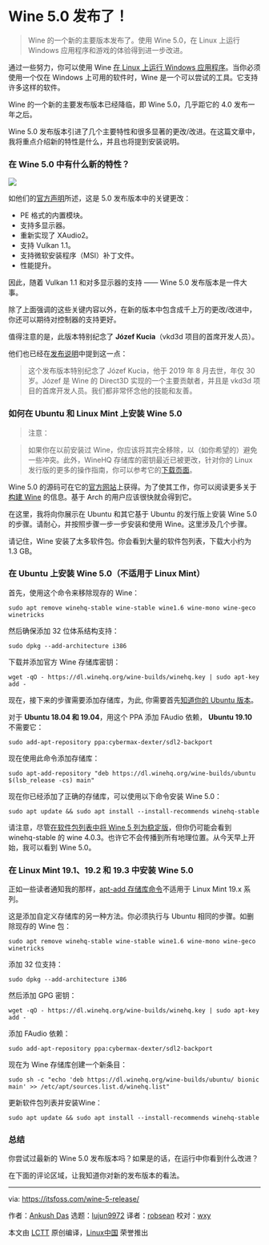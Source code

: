 [#]: collector: (lujun9972)
[#]: translator: (robsean)
[#]: reviewer: (wxy)
[#]: publisher: ( )
[#]: url: ( )
[#]: subject: (Wine 5.0 is Released! Here’s How to Install it)
[#]: via: (https://itsfoss.com/wine-5-release/)
[#]: author: (Ankush Das https://itsfoss.com/author/ankush/)

Wine 5.0 发布了！
======

> Wine 的一个新的主要版本发布了。使用 Wine 5.0，在 Linux 上运行 Windows 应用程序和游戏的体验得到进一步改进。

通过一些努力，你可以使用 Wine [在 Linux 上运行 Windows 应用程序][1]。当你必须使用一个仅在 Windows 上可用的软件时，Wine 是一个可以尝试的工具。它支持许多这样的软件。

Wine 的一个新的主要发布版本已经降临，即 Wine 5.0，几乎距它的 4.0 发布一年之后。

Wine 5.0 发布版本引进了几个主要特性和很多显著的更改/改进。在这篇文章中，我将重点介绍新的特性是什么，并且也将提到安装说明。

### 在 Wine 5.0 中有什么新的特性？

![][2]

如他们的[官方声明][3]所述，这是 5.0 发布版本中的关键更改：

* PE 格式的内置模块。
* 支持多显示器。
* 重新实现了 XAudio2。
* 支持 Vulkan 1.1。
* 支持微软安装程序（MSI）补丁文件。
* 性能提升。

因此，随着 Vulkan 1.1 和对多显示器的支持 —— Wine 5.0 发布版本是一件大事。

除了上面强调的这些关键内容以外，在新的版本中包含成千上万的更改/改进中，你还可以期待对控制器的支持更好。

值得注意的是，此版本特别纪念了 **Józef Kucia**（vkd3d 项目的首席开发人员）。

他们也已经在[发布说明][4]中提到这一点：

> 这个发布版本特别纪念了 Józef Kucia，他于 2019 年 8 月去世，年仅 30 岁。Józef 是 Wine 的 Direct3D 实现的一个主要贡献者，并且是 vkd3d 项目的首席开发人员。我们都非常怀念他的技能和友善。

### 如何在 Ubuntu 和 Linux Mint 上安装 Wine 5.0

> 注意：

> 如果你在以前安装过 Wine，你应该将其完全移除，以（如你希望的）避免一些冲突。此外，WineHQ 存储库的密钥最近已被更改，针对你的 Linux 发行版的更多的操作指南，你可以参考它的[下载页面][5]。

Wine 5.0 的源码可在它的[官方网站][3]上获得。为了使其工作，你可以阅读更多关于[构建 Wine][6] 的信息。基于 Arch 的用户应该很快就会得到它。

在这里，我将向你展示在 Ubuntu 和其它基于 Ubuntu 的发行版上安装 Wine 5.0 的步骤。请耐心，并按照步骤一步一步安装和使用 Wine。这里涉及几个步骤。

请记住，Wine 安装了太多软件包。你会看到大量的软件包列表，下载大小约为 1.3 GB。

### 在 Ubuntu 上安装 Wine 5.0（不适用于 Linux Mint）

首先，使用这个命令来移除现存的 Wine：

```
sudo apt remove winehq-stable wine-stable wine1.6 wine-mono wine-geco winetricks
```

然后确保添加 32 位体系结构支持：

```
sudo dpkg --add-architecture i386
```

下载并添加官方 Wine 存储库密钥：

```
wget -qO - https://dl.winehq.org/wine-builds/winehq.key | sudo apt-key add -
```

现在，接下来的步骤需要添加存储库，为此, 你需要首先[知道你的 Ubuntu 版本][7]。

对于 **Ubuntu 18.04 和 19.04**，用这个 PPA 添加 FAudio 依赖， **Ubuntu 19.10** 不需要它：

```
sudo add-apt-repository ppa:cybermax-dexter/sdl2-backport
```

现在使用此命令添加存储库：

```
sudo apt-add-repository "deb https://dl.winehq.org/wine-builds/ubuntu $(lsb_release -cs) main"
```

现在你已经添加了正确的存储库，可以使用以下命令安装 Wine 5.0：

```
sudo apt update && sudo apt install --install-recommends winehq-stable
```

请注意，尽管[在软件包列表中将 Wine 5 列为稳定版][8]，但你仍可能会看到 winehq-stable 的 wine 4.0.3。也许它不会传播到所有地理位置。从今天早上开始，我可以看到 Wine 5.0。

### 在 Linux Mint 19.1、19.2 和 19.3 中安装 Wine 5.0

正如一些读者通知我的那样，[apt-add 存储库命令][9]不适用于 Linux Mint 19.x 系列。

这是添加自定义存储库的另一种方法。你必须执行与 Ubuntu 相同的步骤。如删除现存的 Wine 包：

```
sudo apt remove winehq-stable wine-stable wine1.6 wine-mono wine-geco winetricks
```

添加 32 位支持：

```
sudo dpkg --add-architecture i386
```

然后添加 GPG 密钥：

```
wget -qO - https://dl.winehq.org/wine-builds/winehq.key | sudo apt-key add -
```

添加 FAudio 依赖：

```
sudo add-apt-repository ppa:cybermax-dexter/sdl2-backport
```

现在为 Wine 存储库创建一个新条目：

```
sudo sh -c "echo 'deb https://dl.winehq.org/wine-builds/ubuntu/ bionic main' >> /etc/apt/sources.list.d/winehq.list"
```

更新软件包列表并安装Wine：

```
sudo apt update && sudo apt install --install-recommends winehq-stable
```

### 总结

你尝试过最新的 Wine 5.0 发布版本吗？如果是的话，在运行中你看到什么改进？

在下面的评论区域，让我知道你对新的发布版本的看法。

--------------------------------------------------------------------------------

via: https://itsfoss.com/wine-5-release/

作者：[Ankush Das][a]
选题：[lujun9972][b]
译者：[robsean](https://github.com/robsean)
校对：[wxy](https://github.com/wxy)

本文由 [LCTT](https://github.com/LCTT/TranslateProject) 原创编译，[Linux中国](https://linux.cn/) 荣誉推出

[a]: https://itsfoss.com/author/ankush/
[b]: https://github.com/lujun9972
[1]: https://itsfoss.com/use-windows-applications-linux/
[2]: https://i2.wp.com/itsfoss.com/wp-content/uploads/2020/01/wine_5.png?ssl=1
[3]: https://www.winehq.org/news/2020012101
[4]: https://www.winehq.org/announce/5.0
[5]: https://wiki.winehq.org/Download
[6]: https://wiki.winehq.org/Building_Wine
[7]: https://itsfoss.com/how-to-know-ubuntu-unity-version/
[8]: https://dl.winehq.org/wine-builds/ubuntu/dists/bionic/main/binary-amd64/
[9]: https://itsfoss.com/add-apt-repository-command-not-found/
